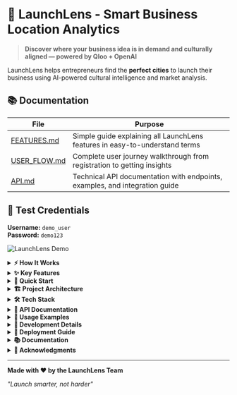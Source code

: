 ﻿# 🚀 LaunchLens - Smart Business Location Analytics

> **Discover where your business idea is in demand and culturally aligned — powered by Qloo + OpenAI**

LaunchLens helps entrepreneurs find the **perfect cities** to launch their business using AI-powered cultural intelligence and market analysis.

## 📚 Documentation

| File | Purpose |
|------|---------|
| [FEATURES.md](/FEATURES.md) | Simple guide explaining all LaunchLens features in easy-to-understand terms |
| [USER_FLOW.md](/USER_FLOW.md) | Complete user journey walkthrough from registration to getting insights |
| [API.md](/API.md) | Technical API documentation with endpoints, examples, and integration guide |

## 🔑 Test Credentials

**Username:** `demo_user`  
**Password:** `demo123`

![LaunchLens Demo](https://launchlens-nine.vercel.app)

<details>
<summary><strong>⚡ How It Works</strong></summary>

1. **Enter your business idea** → "Coffee shop" or "Yoga studio"
2. **Choose your scope** → Analyze entire countries or specific states  
3. **Get AI insights** → Ranked cities with cultural intelligence data
4. **Take action** → Download reports, find local contacts, launch smart

</details>

<details>
<summary><strong>✨ Key Features</strong></summary>

🎯 **Smart Location Analysis** - Find cities where your business will thrive  
🌟 **Cultural Intelligence** - Match your business to local preferences  
📊 **AI-Powered Insights** - Get personalized market strategies  
🔐 **Secure & Private** - Your business ideas stay confidential  

### 📋 Full Feature Details

#### 🎯 **Smart Location Analysis**
- **Country & State Reports**: Analyze opportunities across entire countries or focus on specific states
- **Cultural Intelligence**: Leverage Qloo's cultural data to find markets aligned with your business
- **Demand Scoring**: AI-powered scoring system for audience match and general demand

#### 🌟 **Business Intelligence**
- **Local Ecosystem Mapping**: Find relevant influencers, suppliers, and real estate agents
- **Popular Places Discovery**: Identify high-traffic locations for brand visibility
- **GPT-Powered Insights**: Get personalized business pitches and market strategies

#### 📊 **Analytics & Reporting**
- **Interactive Dashboard**: Browse through top cities with detailed breakdowns
- **Report History**: Save and revisit previous analyses
- **PDF Export**: Download summary or detailed reports for offline use

#### 🔐 **User Management**
- **Secure Authentication**: JWT-based user registration and login
- **Personal History**: Track all your business analyses over time
- **Session Management**: Secure token-based authentication

</details>

<details>
<summary><strong>🚀 Quick Start</strong></summary>

**Prerequisites:** Node.js 18+, Python 3.8+, MySQL 8.0+, API Keys (Qloo + OpenAI)

```bash
# 1. Clone & Setup Backend
git clone https://github.com/yourusername/launchlens.git
cd launchlens/Qloo-launchlens/Backend
pip install -r requirements.txt
python run.py

# 2. Setup Frontend (new terminal)
cd ../Frontend
npm install
npm run dev
```

### 🔧 Detailed Setup Instructions

#### Prerequisites
- **Node.js** 18+ and npm
- **Python** 3.8+
- **MySQL** 8.0+
- **API Keys**: Qloo API, OpenAI API

#### 1. Clone the Repository
```bash
git clone https://github.com/yourusername/launchlens.git
cd launchlens
```

#### 2. Backend Setup
```bash
cd Qloo-launchlens/Backend

# Install dependencies
pip install -r requirements.txt

# Set up environment variables
cp .env.example .env
# Edit .env with your configuration

# Run the server
python run.py
```

#### 3. Frontend Setup
```bash
cd Qloo-launchlens/Frontend

# Install dependencies
npm install

# Start development server
npm run dev
```

#### 4. Environment Configuration

Create `.env` file in `Qloo-launchlens/Backend/`:
```env
# Database
MYSQL_HOST=your_host
MYSQL_DB=your_db
MYSQL_USER=your_user
MYSQL_PASSWORD=your_password
MYSQL_PORT=your_port

# Security
SECRET_KEY=your-secret-key-here

# External APIs
QLOO_API_KEY=your-qloo-api-key
OPENAI_API_KEY=your-openai-api-key
```

</details>

<details>
<summary><strong>🏗️ Project Architecture</strong></summary>

```
LaunchLens/
├── Qloo-launchlens/
│   ├── Backend/           # FastAPI server
│   │   ├── run.py        # Main application
│   │   └── requirements.txt
│   └── Frontend/         # React frontend
│       ├── src/
│       │   ├── components/
│       │   ├── config/   # API configuration
│       │   └── lib/
│       └── package.json
└── authwith/             # Alternative auth implementation
```

</details>

<details>
<summary><strong>🛠️ Tech Stack</strong></summary>

**Frontend:** React 18 + Vite + Tailwind CSS  
**Backend:** FastAPI + MySQL + JWT Auth  
**AI/APIs:** OpenAI + Qloo Cultural Intelligence  

### 💻 Full Tech Stack Details

#### Frontend
- **⚛️ React 18** - Modern UI framework
- **⚡ Vite** - Lightning-fast build tool
- **🎨 Tailwind CSS** - Utility-first styling
- **🎯 Lucide React** - Beautiful icons
- **📱 React Router** - Client-side routing

#### Backend
- **🚀 FastAPI** - High-performance Python API
- **🗄️ MySQL** - Relational database
- **🔐 JWT** - Secure authentication
- **🤖 OpenAI API** - AI-powered insights
- **🎭 Qloo API** - Cultural intelligence data

#### Infrastructure
- **🔧 MySQL Connector** - Database integration
- **🔒 Passlib** - Password hashing
- **📡 CORS** - Cross-origin resource sharing

</details>

<details>
<summary><strong>📖 API Documentation</strong></summary>

### Authentication Endpoints
- `POST /register` - Create new user account
- `POST /login` - Authenticate user
- `GET /me` - Get current user info

### Business Analysis
- `POST /analyze` - Analyze business idea for location
- `GET /countries` - Get available countries
- `GET /states/{country_id}` - Get states for country

### Report Management
- `GET /history` - Get user's report history  
- `GET /history/select/{history_id}` - Get specific report data

</details>

<details>
<summary><strong>🎯 Usage Examples</strong></summary>

### Analyze a Yoga Studio in California
```javascript
const response = await fetch('/analyze', {
  method: 'POST',
  headers: {
    'Authorization': 'Bearer your-jwt-token',
    'Content-Type': 'application/json'
  },
  body: JSON.stringify({
    idea: 'Yoga Studio',
    report_type: 'state',
    country: 'United States',
    state: 'California'
  })
});
```

### Get Report History
```javascript
const history = await fetch('/history', {
  headers: { 'Authorization': 'Bearer your-jwt-token' }
});
```

</details>

<details>
<summary><strong>🔧 Development Details</strong></summary>

### Project Structure
```
src/
├── components/
│   ├── ui/           # Reusable UI components
│   ├── Login.jsx     # Authentication
│   ├── Register.jsx  # User registration
│   └── Sidebar.jsx   # Report history
├── config/
│   └── api.js        # Centralized API configuration
└── lib/
    └── utils.js      # Utility functions
```

### Key Components
- **App.jsx** - Main application logic and routing
- **SearchableSelect** - Custom dropdown with search
- **Sidebar** - Report history management
- **MainAppUI** - Core analysis dashboard

</details>

<details>
<summary><strong>🚀 Deployment Guide</strong></summary>

### Backend Deployment
1. Set up MySQL database
2. Configure environment variables
3. Install dependencies: `pip install -r requirements.txt`
4. Run: `python run.py`

### Frontend Deployment
1. Build production bundle: `npm run build`
2. Deploy `dist/` folder to your hosting service
3. Configure API base URL in `src/config/api.js`

### Recommended Hosting
- **Backend**: Railway, Render, or Heroku
- **Frontend**: Vercel, Netlify, or GitHub Pages
- **Database**: PlanetScale, Railway MySQL, or AWS RDS

</details>

<details>
<summary><strong>📚 Documentation</strong></summary>

- **[Features Guide](docs/FEATURES.md)** - Simple explanation of all features
- **[User Flow](docs/USER_FLOW.md)** - Complete user journey walkthrough
- **[API Reference](docs/API.md)** - Technical API documentation

</details>

<details>
<summary><strong>🎉 Acknowledgments</strong></summary>

- **Qloo** for cultural intelligence data
- **OpenAI** for AI-powered insights
- **FastAPI** team for the amazing framework
- **React** team for the UI framework

</details>

---

**Made with ❤️ by the LaunchLens Team**

*"Launch smarter, not harder"*
